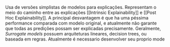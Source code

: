 Usa de versões simplistas de modelos para explicações. Representam o meio do caminho entre as explicações [[Intrinsic Explainability]] e [[Post Hoc Explainability]]. A principal desvantagem é que ha uma péssima performance comparada com modelo original, e atualmente não garante que todas as predições possam ser explicadas precisamente.
Geralmente, *Surrogate* *models* possuem arquiteturas lineares, decision trees, ou baseada em regras. Atualmente é necessario desenvolver seu proprio mode
